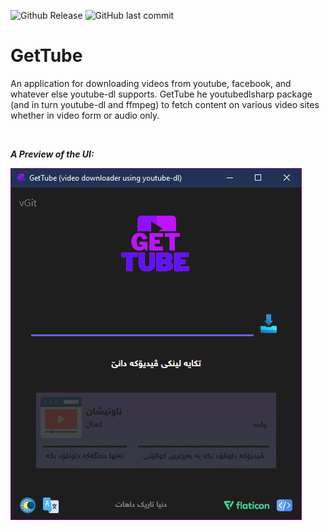 
![Github Release](https://img.shields.io/github/v/release/ahmadkabdullah/GetTube?include_prereleases&label=Current%20Release&style=for-the-badge)
![GitHub last commit](https://img.shields.io/github/last-commit/ahmadkabdullah/GetTube?style=for-the-badge)

# GetTube

An application for downloading videos from youtube, facebook, and whatever else youtube-dl supports. GetTube he youtubedlsharp package (and in turn youtube-dl and ffmpeg) to fetch content on various video sites whether in video form or audio only.

<br>

***A Preview of the UI:***

![A look at GetTube](GetTubeShow.gif)
